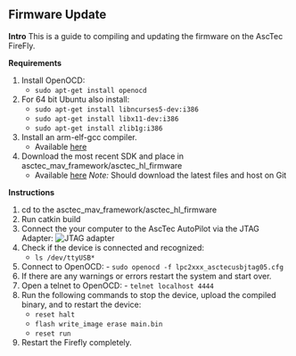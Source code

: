 

## Firmware Update
**Intro**
This is a guide to compiling and updating the firmware on the AscTec FireFly.

**Requirements**

 1. Install OpenOCD:
	 - `sudo apt-get install openocd`
 2.  For 64 bit Ubuntu also install:
	 - `sudo apt-get install libncurses5-dev:i386`
	 - `sudo apt-get install libx11-dev:i386`
	 - `sudo apt-get install zlib1g:i386`
 3. Install an arm-elf-gcc compiler.
	 - Available [here](http://wiki.asctec.de/display/AR/SDK+Downloads)
 4. Download the most recent SDK and place in asctec_mav_framework/asctec_hl_firmware
	 - Available [here](http://wiki.asctec.de/display/AR/SDK+Downloads)
*Note:* Should download the latest files and host on Git

**Instructions**

 1. cd to the asctec_mav_framework/asctec_hl_firmware
 2.  Run catkin build
 3. Connect the your computer to the AscTec AutoPilot via the JTAG Adapter:
![JTAG adapter](http://i.imgur.com/8C75HBr.jpg)
 4. Check if the device is connected and recognized:
	- `ls /dev/ttyUSB*`
 5.  Connect to OpenOCD:
	- `sudo openocd -f lpc2xxx_asctecusbjtag05.cfg`
 6. If there are any warnings or errors restart the system and start over.
 7.  Open a telnet to OpenOCD:
	- `telnet localhost 4444`
 8. Run the following commands to stop the device, upload the compiled binary, and to restart the device:
	- `reset halt`
	- `flash write_image erase main.bin`
	- `reset run`
 9. Restart the Firefly completely.